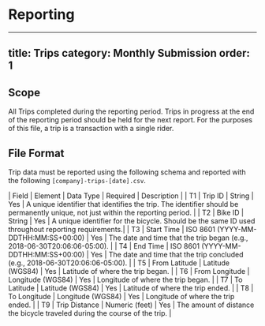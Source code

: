 # Reporting

---
title: Trips
category: Monthly Submission
order: 1
---

## Scope

All Trips completed during the reporting period.  Trips in progress at the end of the reporting period should be held for the next report.  For the purposes of this file, a trip is a transaction with a single rider.

## File Format

Trip data must be reported using the following schema and reported with the following `[company]-trips-[date].csv`.

| Field | Element        | Data Type           | Required | Description                                                                                       |
|  T1   | Trip ID        | String              |   Yes    | A unique identifier that identifies the trip. The identifier should be permanently unique, not just within the reporting period.                                                    |
|  T2   | Bike ID        | String              |   Yes    | A unique identifier for the bicycle. Should be the same ID used throughout reporting requirements.|
|  T3   | Start Time     | ISO 8601 (YYYY-MM-DDTHH:MM:SS+00:00) |   Yes    | The date and time that the trip began (e.g., 2018-06-30T20:06:06-05:00). |
|  T4   | End Time       | ISO 8601 (YYYY-MM-DDTHH:MM:SS+00:00) |   Yes    | The date and time that the trip concluded (e.g., 2018-06-30T20:06:06-05:00). |
|  T5   | From Latitude  | Latitude (WGS84)    |   Yes    | Latitude of where the trip began.                                                                 |
|  T6   | From Longitude | Longitude (WGS84)   |   Yes    | Longitude of where the trip began.                                                                |
|  T7   | To Latitude    | Latitude (WGS84)    |   Yes    | Latitude of where the trip ended.                                                                 |
|  T8   | To Longitude   | Longitude (WGS84)   |   Yes    | Longitude of where the trip ended.                                                                |
|  T9   | Trip Distance  | Numeric (feet)      |   Yes    | The amount of distance the bicycle traveled during the course of the trip.                        |


